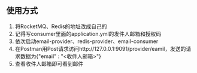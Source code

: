 ## 使用方式
1. 将RocketMQ、Redis的地址改成自己的
2. 记得写consumer里面的application.yml的发件人邮箱和授权码
3. 依次启动email-provider、redis-provider、email-consumer
4. 在Postman用Post请求访问http://127.0.0.1:9091/provider/eamil，发送的请求数据为{"email" : "<收件人邮箱>"}
5. 查看收件人邮箱即可看到邮件
